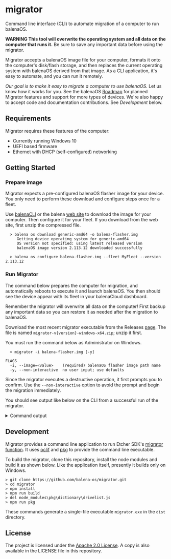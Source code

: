 # migrator

Command line interface (CLI) to automate migration of a computer to run balenaOS.

**WARNING This tool will overwrite the operating system and all data on the computer that runs it.** Be sure to save any important data before using the migrator.

Migrator accepts a balenaOS image file for your computer, formats it onto the computer's disk/flash storage, and then replaces the current operating system with balenaOS derived from that image. As a CLI application, it's easy to automate, and you can run it remotely.

*Our goal is to make it easy to migrate a computer to use balenaOS.* Let us know how it works for you. See the balenaOS [Roadmap](https://balena.fider.io/posts/2/provide-tool-to-onboard-migrate-devices-already-deployed-in-the-field) for planned Migrator features and support for more types of devices. We're also happy to accept code and documentation contributions. See *Development* below.

## Requirements

Migrator requires these features of the computer:

* Currently running Windows 10
* UEFI based firmware
* Ethernet with DHCP (self-configured) networking

## Getting Started

### Prepare image
Migrator expects a pre-configured balenaOS flasher image for your device. You only need to perform these download and configure steps once for a fleet.

Use [balenaCLI](https://docs.balena.io/reference/balena-cli/#os-download-type) or the balena [web site](https://www.balena.io/os#download-os) to download the image for your computer. Then configure it for your fleet. If you download from the web site, first unzip the compressed file.
```
  > balena os download generic-amd64 -o balena-flasher.img
     Getting device operating system for generic-amd64
     OS version not specified: using latest released version
     balenaOS image version 2.113.12 downloaded successfully

  > balena os configure balena-flasher.img --fleet MyFleet --version 2.113.12
```

### Run Migrator
The command below prepares the computer for migration, and automatically reboots to execute it and launch balenaOS. You then should see the device appear with its fleet in your balenaCloud dashboard.

Remember the migrator will overwrite all data on the computer! First backup any important data so you can restore it as needed after the migration to balenaOS.

Download the most recent migrator executable from the Releases [page](https://github.com/balena-os/migrator/releases). The file is named `migrator-v{version}-windows-x64.zip`; unzip it first.

You must run the command below as Administrator on Windows.
```
  > migrator -i balena-flasher.img [-y]

FLAGS
  -i, --image=<value>    (required) balenaOS flasher image path name
  -y, --non-interactive  no user input; use defaults
```
Since the migrator executes a destructive operation, it first prompts you to confirm. Use the `--non-interactive` option to avoid the prompt and begin the migration immediately.

You should see output like below on the CLI from a successful run of the migrator.
<details>
<summary>Command output</summary>

```
Migrate \\.\PhysicalDrive0 with image .\balena-flasher-dev.img
Require 42991616 (41.00 MB) for boot partition
Require 3977248768 (3793.00 MB) for rootA partition
Found 1048576 (1.00 MB) not allocated on disk \\.\PhysicalDrive0
Shrink partition C by 4020240384 (3834.00 MB)
Create flasherBootPartition
Created new partition for boot at offset 49109008384 with size 42991616
Create flasherRootAPartition
Created new partition for data at offset 49152000000 with size 3977248768
Copy flasherBootPartition from image to disk
read: {"position":46137345,"bytes":41943041,"speed":655361128.9081677,"averageSpeed":655360015.625}
write: {"position":41943041,"bytes":41943041,"speed":645276985.799303,"averageSpeed":645277553.8461539}
Copy flasherRootAPartition from image to disk
read: {"position":281018368,"bytes":234881024,"speed":939524096,"averageSpeed":939524096}
write: {"position":232783872,"bytes":232783872,"speed":927426052.665908,"averageSpeed":927425784.8605578}
read: {"position":422576128,"bytes":376438784,"speed":892862464,"averageSpeed":752877568}
write: {"position":375390208,"bytes":375390208,"speed":882800964.0826695,"averageSpeed":749281852.2954092}
...
read: {"position":4022337537,"bytes":3976200193,"speed":692391510.844067,"averageSpeed":700652016.3876652}
write: {"position":3976200193,"bytes":3976200193,"speed":692235395.8367282,"averageSpeed":700281823.3532934}
Mount Windows boot partition and copy grub bootloader from image
Cleared up mount M: for EFI
Copying: /EFI/BOOT/BOOTX64.EFI 	~=>	 M:\EFI\Boot\BOOTX64.EFI
Copying: /EFI/BOOT/GRUB.CFG 	~=>	 M:\EFI\Boot\GRUB.CFG
Copying: /EFI/BOOT/GRUBENV 	~=>	 M:\EFI\Boot\GRUBENV
Copying: /EFI/BOOT/grub_extraenv 	~=>	 M:\EFI\Boot\grub_extraenv
Copied grub bootloader files
Set boot file
Boot file set. The operation completed successfully.

Migration complete, about to reboot
```

</details>


## Development
Migrator provides a command line application to run Etcher SDK's [migrator function](https://github.com/balena-io-modules/etcher-sdk/tree/master/lib/migrator). It uses [oclif](https://oclif.io) and [pkg](https://www.npmjs.com/package/pkg) to provide the command line executable.

To build the migrator, clone this repository, install the node modules and build it as shown below. Like the application itself, presently it builds only on Windows.

```
> git clone https://github.com/balena-os/migrator.git
> cd migrator
> npm install
> npm run build
> del node_modules\pkg\dictionary\drivelist.js
> npm run pkg
```
These commands generate a single-file executable `migrator.exe` in the `dist` directory.

## License

The project is licensed under the [Apache 2.0 License](https://www.apache.org/licenses/LICENSE-2.0).
A copy is also available in the LICENSE file in this repository.
